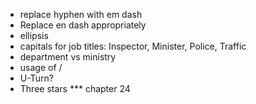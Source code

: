 * replace hyphen with em dash
* Replace en dash appropriately
* ellipsis
* capitals for job titles: Inspector, Minister, Police, Traffic
* department vs ministry
* usage of /
* U-Turn?
* Three stars *** chapter 24
